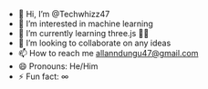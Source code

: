 - 👋 Hi, I’m @Techwhizz47
- 👀 I’m interested in machine learning
- 🌱 I’m currently learning three.js 💪🏾
- 💞️ I’m looking to collaborate on any ideas
- 📫 How to reach me allanndungu47@gmail.com
- 😄 Pronouns: He/Him
- ⚡ Fun fact: ∞

<!---
Techwhizz47/Techwhizz47 is a ✨ special ✨ repository because its `README.md` (this file) appears on your GitHub profile.
You can click the Preview link to take a look at your changes.
--->
